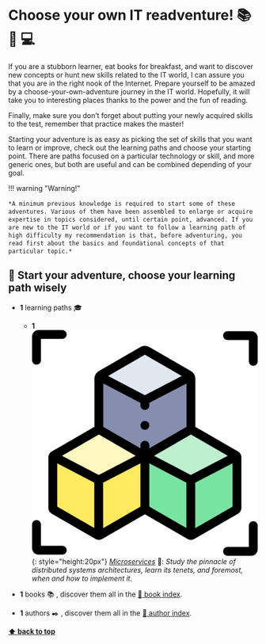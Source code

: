 
[//]: # (Auto generated file from templates)


# Choose your own IT readventure! :books: :sunrise_over_mountains: :computer:

If you are a stubborn learner, eat books for breakfast, and want to discover new concepts or hunt new skills related to the IT world, I can assure you that you are in the right nook of the Internet. Prepare yourself to be amazed by a choose-your-own-adventure journey in the IT world. Hopefully, it will take you to interesting places thanks to the power and the fun of reading.

Finally, make sure you don’t forget about putting your newly acquired skills to the test, remember that practice makes the master!

Starting your adventure is as easy as picking the set of skills that you want to learn or improve, check out the learning paths and choose your starting point. There are paths focused on a particular technology or skill, and more generic ones, but both are useful and can be combined depending of your goal.


!!! warning "Warning!"

    *A minimum previous knowledge is required to start some of these adventures. Various of them have been assembled to enlarge or acquire expertise in topics considered, until certain point, advanced. If you are new to the IT world or if you want to follow a learning path of high difficulty my recommendation is that, before adventuring, you read first about the basics and foundational concepts of that particular topic.*


## :checkered_flag: Start your adventure, choose your learning path wisely


- **1** learning paths :mortar_board:
    * **1** ![img](/assets/learning-paths/icons/microservices.png){: style="height:20px"} [*Microservices*](learning-paths/microservices) :construction:: *Study the pinnacle of distributed systems architectures, learn its tenets, and foremost, when and how to implement it.*

- **1** books :books: , discover them all in the [:scroll: book index](/references/book-index).
- **1** authors :black_nib: , discover them all in the [:scroll: author index](/references/author-index).

[**⬆ back to top**](#choose-your-own-it-readventure)

